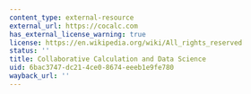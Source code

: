 ```yaml
---
content_type: external-resource
external_url: https://cocalc.com
has_external_license_warning: true
license: https://en.wikipedia.org/wiki/All_rights_reserved
status: ''
title: Collaborative Calculation and Data Science
uid: 6bac3747-dc21-4ce0-8674-eeeb1e9fe780
wayback_url: ''
---
```

